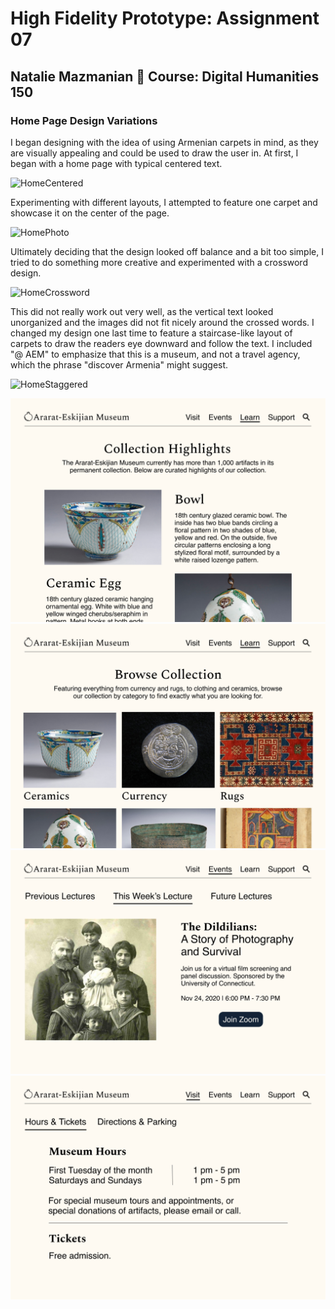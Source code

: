# High Fidelity Prototype: Assignment 07
## Natalie Mazmanian :book: Course: Digital Humanities 150 

### Home Page Design Variations
I began designing with the idea of using Armenian carpets in mind, as they are visually appealing and could be used to draw the user in. At first, I began with a home page with typical centered text.

![HomeCentered](https://github.com/mysticaltofu/DH150-NATALIEMAZMANIAN/blob/main/HomeCentered.png)

Experimenting with different layouts, I attempted to feature one carpet and showcase it on the center of the page.

![HomePhoto](https://github.com/mysticaltofu/DH150-NATALIEMAZMANIAN/blob/main/HomePhoto.png)

Ultimately deciding that the design looked off balance and a bit too simple, I tried to do something more creative and experimented with a crossword design.

![HomeCrossword](https://github.com/mysticaltofu/DH150-NATALIEMAZMANIAN/blob/main/HomeCrossword.png)

This did not really work out very well, as the vertical text looked unorganized and the images did not fit nicely around the crossed words. I changed my design one last time to feature a staircase-like layout of carpets to draw the readers eye downward and follow the text. I included "@ AEM" to emphasize that this is a museum, and not a travel agency, which the phrase "discover Armenia" might suggest.

![HomeStaggered](https://github.com/mysticaltofu/DH150-NATALIEMAZMANIAN/blob/main/HomeStaggered.png)



![CollectionHighlights](https://github.com/mysticaltofu/DH150-NATALIEMAZMANIAN/blob/main/CollectionHighlights.png)
![CollectionCategories](https://github.com/mysticaltofu/DH150-NATALIEMAZMANIAN/blob/main/CollectionCategories.png)
![Lecture](https://github.com/mysticaltofu/DH150-NATALIEMAZMANIAN/blob/main/Lecture.png)
![HoursAndTickets](https://github.com/mysticaltofu/DH150-NATALIEMAZMANIAN/blob/main/HoursAndTickets.png)

